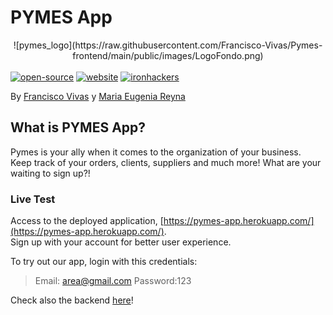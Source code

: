 # PYMES App

<center>![pymes_logo](https://raw.githubusercontent.com/Francisco-Vivas/Pymes-frontend/main/public/images/LogoFondo.png)</center>
<br /> 
<a href=""><img alt="open-source" src="https://img.shields.io/badge/Open%20Source-%F0%9F%A7%A1-orange"></a>
<a href=""><img alt="website" src="https://img.shields.io/badge/Website-%F0%9F%92%BB-lightgrey"></a>
<a href=""><img alt="ironhackers" src="https://img.shields.io/badge/Ironhackers-WebDev-%2300b4FF"></a>


By [Francisco Vivas]((https://www.linkedin.com/in/vivas-francisco/)) y [Maria Eugenia Reyna]((https://www.linkedin.com/in/mereynag/))

## What is PYMES App?
Pymes is your ally when it comes to the organization of your business.<br /> 
Keep track of your orders, clients, suppliers and much more! What are your waiting to sign up?!


### Live Test
Access to the deployed application, [https://pymes-app.herokuapp.com/](https://pymes-app.herokuapp.com/). <br>
Sign up with your account for better user experience.

To try out our app, login with this credentials:
> Email: area@gmail.com
> Password:123

Check also the backend [here]((https://github.com/Francisco-Vivas/Pymes-backend))!
